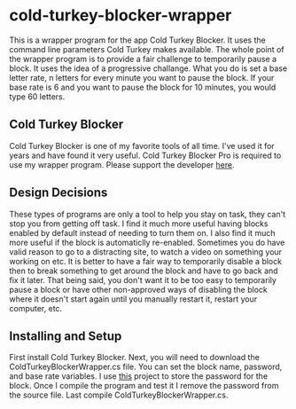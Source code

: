 # cold-turkey-blocker-wrapper
This is a wrapper program for the app Cold Turkey Blocker. It uses the command line parameters Cold Turkey makes available. The whole point of the wrapper program is to provide a fair challenge to temporarily pause a block. It uses the idea of a progressive challange. What you do is set a base letter rate, n letters for every minute you want to pause the block. If your base rate is 6 and you want to pause the block for 10 minutes, you would type 60 letters.
## Cold Turkey Blocker
Cold Turkey Blocker is one of my favorite tools of all time. I've used it for years and have found it very useful.
Cold Turkey Blocker Pro is required to use my wrapper program. Please support the developer [here](https://getcoldturkey.com/).
## Design Decisions
These types of programs are only a tool to help you stay on task, they can't stop you from getting off task. I find it much more useful having blocks enabled by default instead of needing to turn them on. I also find it much more useful if the block is automaticlly re-enabled. Sometimes you do have valid reason to go to a distracting site, to watch a video on something your working on etc.  It is better to have a fair way to temporarily disable a block then to break something to get around the block and have to go back and fix it later. That being said, you don't want it to be too easy to temporarily pause a block or have other non-approved ways of disabling the block where it doesn't start again until you manually restart it, restart your computer, etc.
## Installing and Setup
First install Cold Turkey Blocker.
Next, you will need to download the ColdTurkeyBlockerWrapper.cs file.
You can set the block name, password, and base rate variables.
I use [this](https://github.com/japierreSWE/Lockbox_Local) project to store the password for the block. 
Once I compile the program and test it I remove the password from the source file.
Last compile ColdTurkeyBlockerWrapper.cs.
